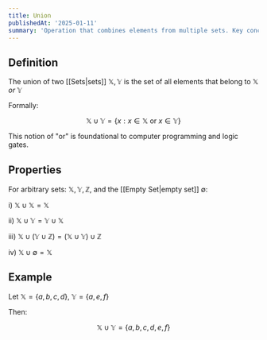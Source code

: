 ```yaml
---
title: Union
publishedAt: '2025-01-11'
summary: 'Operation that combines elements from multiple sets. Key concept for understanding set operations and logical OR.'
---
```


## Definition
The union of two [[Sets|sets]] $\mathbb{X}, \mathbb{Y}$ is the set of all elements that belong to $\mathbb{X}$ *or* $\mathbb{Y}$

Formally: 

$$
\mathbb{X} \cup \mathbb{Y} = \{ x : x \in \mathbb{X} \text{ or } x \in \mathbb{Y} \}
$$

This notion of "or" is foundational to computer programming and logic gates.

## Properties
For arbitrary sets: $\mathbb{X}, \mathbb{Y}, \mathbb{Z}$, and the [[Empty Set|empty set]] $\emptyset$:

i) $\mathbb{X} \cup \mathbb{X} = \mathbb{X}$

ii) $\mathbb{X} \cup \mathbb{Y} = \mathbb{Y} \cup \mathbb{X}$

iii) $\mathbb{X} \cup (\mathbb{Y} \cup \mathbb{Z}) = (\mathbb{X} \cup \mathbb{Y}) \cup \mathbb{Z}$

iv) $\mathbb{X} \cup \emptyset = \mathbb{X}$

## Example
Let $\mathbb{X}=\{a, b, c, d\}$, $\mathbb{Y}=\{a, e, f\}$

Then:

$$
\mathbb{X} \cup \mathbb{Y} = \{a, b, c, d, e, f\}
$$